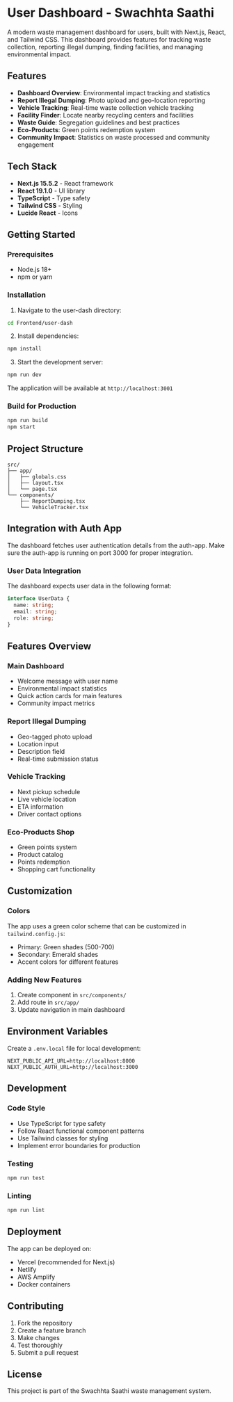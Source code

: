 # User Dashboard - Swachhta Saathi

A modern waste management dashboard for users, built with Next.js, React, and Tailwind CSS. This dashboard provides features for tracking waste collection, reporting illegal dumping, finding facilities, and managing environmental impact.

## Features

- **Dashboard Overview**: Environmental impact tracking and statistics
- **Report Illegal Dumping**: Photo upload and geo-location reporting
- **Vehicle Tracking**: Real-time waste collection vehicle tracking
- **Facility Finder**: Locate nearby recycling centers and facilities
- **Waste Guide**: Segregation guidelines and best practices
- **Eco-Products**: Green points redemption system
- **Community Impact**: Statistics on waste processed and community engagement

## Tech Stack

- **Next.js 15.5.2** - React framework
- **React 19.1.0** - UI library
- **TypeScript** - Type safety
- **Tailwind CSS** - Styling
- **Lucide React** - Icons

## Getting Started

### Prerequisites

- Node.js 18+ 
- npm or yarn

### Installation

1. Navigate to the user-dash directory:
```bash
cd Frontend/user-dash
```

2. Install dependencies:
```bash
npm install
```

3. Start the development server:
```bash
npm run dev
```

The application will be available at `http://localhost:3001`

### Build for Production

```bash
npm run build
npm start
```

## Project Structure

```
src/
├── app/
│   ├── globals.css
│   ├── layout.tsx
│   └── page.tsx
└── components/
    ├── ReportDumping.tsx
    └── VehicleTracker.tsx
```

## Integration with Auth App

The dashboard fetches user authentication details from the auth-app. Make sure the auth-app is running on port 3000 for proper integration.

### User Data Integration

The dashboard expects user data in the following format:
```typescript
interface UserData {
  name: string;
  email: string;
  role: string;
}
```

## Features Overview

### Main Dashboard
- Welcome message with user name
- Environmental impact statistics
- Quick action cards for main features
- Community impact metrics

### Report Illegal Dumping
- Geo-tagged photo upload
- Location input
- Description field
- Real-time submission status

### Vehicle Tracking
- Next pickup schedule
- Live vehicle location
- ETA information
- Driver contact options

### Eco-Products Shop
- Green points system
- Product catalog
- Points redemption
- Shopping cart functionality

## Customization

### Colors
The app uses a green color scheme that can be customized in `tailwind.config.js`:
- Primary: Green shades (500-700)
- Secondary: Emerald shades
- Accent colors for different features

### Adding New Features
1. Create component in `src/components/`
2. Add route in `src/app/`
3. Update navigation in main dashboard

## Environment Variables

Create a `.env.local` file for local development:
```
NEXT_PUBLIC_API_URL=http://localhost:8000
NEXT_PUBLIC_AUTH_URL=http://localhost:3000
```

## Development

### Code Style
- Use TypeScript for type safety
- Follow React functional component patterns
- Use Tailwind classes for styling
- Implement error boundaries for production

### Testing
```bash
npm run test
```

### Linting
```bash
npm run lint
```

## Deployment

The app can be deployed on:
- Vercel (recommended for Next.js)
- Netlify
- AWS Amplify
- Docker containers

## Contributing

1. Fork the repository
2. Create a feature branch
3. Make changes
4. Test thoroughly
5. Submit a pull request

## License

This project is part of the Swachhta Saathi waste management system.
